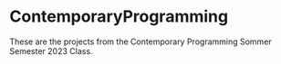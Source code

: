 # ContemporaryProgramming
These are the projects from the Contemporary Programming Sommer Semester 2023 Class.
